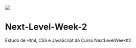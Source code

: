<img width="auto" src="https://github.com/tgmarinho/tgmarinho/blob/master/banner.png">

<h1>Next-Level-Week-2</h1>
Estudo de Html, CSS e JavaScript do Curso NextLevelWeek#2
